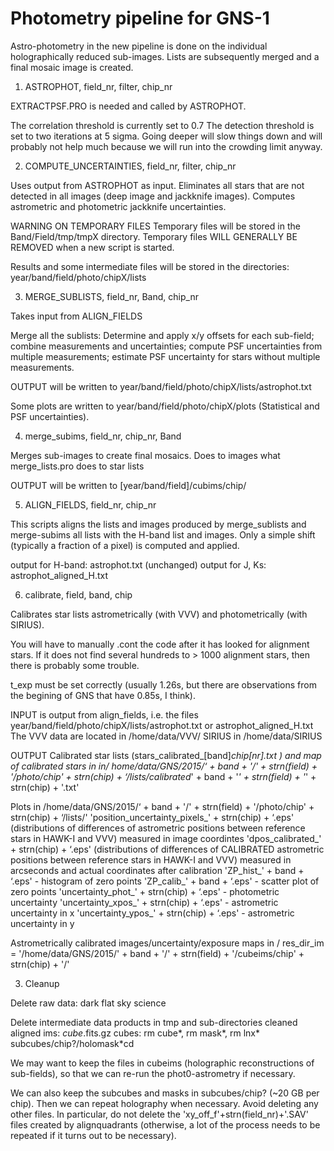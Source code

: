 # Photometry pipeline for GNS-1


Astro-photometry in the new pipeline is done on the individual holographically reduced sub-images. Lists are subsequently merged and a final mosaic image is created.

1) ASTROPHOT, field_nr, filter, chip_nr


EXTRACTPSF.PRO is needed and called by ASTROPHOT.

The correlation threshold is currently set to 0.7
The detection threshold is set to two iterations at 5 sigma. 
Going deeper will slow things down and will probably not help much because we will run into the crowding limit anyway.


2) COMPUTE_UNCERTAINTIES, field_nr, filter, chip_nr

Uses output from ASTROPHOT as input. 
Eliminates all stars that are not detected in all images (deep image and jackknife images).
Computes astrometric and photometric jackknife uncertainties. 


WARNING ON TEMPORARY FILES
Temporary files will be stored in the Band/Field/tmp/tmpX
directory. Temporary files WILL GENERALLY BE REMOVED when a new script is started. 

Results and some intermediate files will be stored in the directories:
year/band/field/photo/chipX/lists


3) MERGE_SUBLISTS, field_nr, Band, chip_nr

Takes input from ALIGN_FIELDS

Merge all the sublists: Determine and apply x/y offsets for each sub-field; combine measurements and uncertainties; compute PSF uncertainties from multiple measurements; estimate PSF uncertainty for stars without multiple measurements.

OUTPUT will be written to year/band/field/photo/chipX/lists/astrophot.txt

Some plots are written to year/band/field/photo/chipX/plots (Statistical and PSF uncertainties).

4) merge_subims, field_nr, chip_nr, Band

Merges sub-images to create final mosaics.
Does to images what merge_lists.pro does to star lists

OUTPUT will be written to [year/band/field]/cubims/chip/





5) ALIGN_FIELDS, field_nr, chip_nr

This scripts aligns the lists and images produced by merge_sublists and merge-subims all lists with the H-band list and images. Only a simple shift (typically a fraction of a pixel) is computed and applied. 

output for H-band: astrophot.txt (unchanged)
output for J, Ks: astrophot_aligned_H.txt


6) calibrate, field, band, chip

Calibrates star lists  astrometrically (with VVV) and photometrically (with SIRIUS).

You will have to manually .cont the code after it has looked for alignment stars. If it does not find several hundreds to > 1000 alignment stars, then there is probably some trouble.

t_exp must be set correctly (usually 1.26s, but there are observations from the begining of GNS that have 0.85s, I think).

INPUT is output from align_fields, i.e. the files  
year/band/field/photo/chipX/lists/astrophot.txt or astrophot_aligned_H.txt
The VVV data are located in /home/data/VVV/
SIRIUS in /home/data/SIRIUS

OUTPUT 
Calibrated star lists (stars_calibrated_[band]_chip[nr].txt ) and map of calibrated stars in in/ home/data/GNS/2015/‘ + band + '/' + strn(field) + '/photo/chip' + strn(chip) + ‘/lists/calibrated_' + band + '_' + strn(field) + '_' + strn(chip) + '.txt'

Plots in /home/data/GNS/2015/‘ + band + '/' + strn(field) + '/photo/chip' + strn(chip) + ‘/lists/'
'position_uncertainty_pixels_' + strn(chip) + ‘.eps' (distributions of differences of
astrometric  positions between reference stars in HAWK-I and VVV) measured in image coordintes
'dpos_calibrated_' + strn(chip) + ‘.eps' (distributions of differences of CALIBRATED astrometric  positions between reference stars in HAWK-I and VVV) measured in arcseconds and actual coordinates after calibration
'ZP_hist_' + band + ‘.eps'  - histogram of zero points
'ZP_calib_' + band + ‘.eps' - scatter plot of zero points
'uncertainty_phot_' + strn(chip) + ‘.eps' - photometric uncertainty
'uncertainty_xpos_' + strn(chip) + ‘.eps' - astrometric uncertainty in x
'uncertainty_ypos_' + strn(chip) + ‘.eps' - astrometric uncertainty in y

Astrometrically calibrated images/uncertainty/exposure maps in /
res_dir_im = '/home/data/GNS/2015/' + band + '/' + strn(field) + '/cubeims/chip' + strn(chip) + '/'







3) Cleanup

Delete raw data:
dark
flat
sky
science

Delete intermediate data products in 
tmp and sub-directories
cleaned
aligned
ims: *cube*.fits.gz
cubes: rm cube*, rm mask*, rm lnx*
subcubes/chip?/holomask*cd 

We may want to keep the files in cubeims (holographic reconstructions of sub-fields), so that we can re-run the phot0-astrometry if necessary.

We can also keep the subcubes and masks in subcubes/chip? (~20 GB per chip).
Then we can repeat holography when necessary.
Avoid deleting any other files. In particular, do not delete the 'xy_off_f'+strn(field_nr)+'.SAV'
files created by alignquadrants (otherwise, a lot of the process needs to be repeated if it turns out to be necessary).


